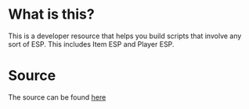 # What is this?
This is a developer resource that helps you build scripts that involve any sort of ESP. This includes Item ESP and Player ESP.

# Source
The source can be found [here](https://github.com/Stefanuk12/ROBLOX/blob/master/Universal/ESP/Rewrite.lua)